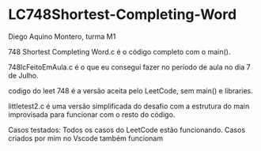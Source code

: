 # LC748Shortest-Completing-Word

Diego Aquino Montero, turma M1

748 Shortest Completing Word.c é o código completo com o main().

748lcFeitoEmAula.c é o que eu consegui fazer no período de aula no dia 7 de Julho.

codigo do leet 748 é a versão aceita pelo LeetCode, sem main() e libraries.

littletest2.c é uma versão simplificada do desafio com a estrutura do main improvisada para funcionar com o resto do código.


Casos testados:
Todos os casos do LeetCode estão funcionando.
Casos criados por mim no Vscode também funcionam
